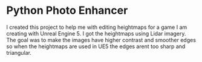 # Python Photo Enhancer 

I created this project to help me with editing heightmaps for a game I am creating with Unreal Engine 5. I got the heightmaps using Lidar imagery. The goal was to make the images have higher contrast and smoother edges so when the heightmaps are used in UE5 the edges arent too sharp and triangular.